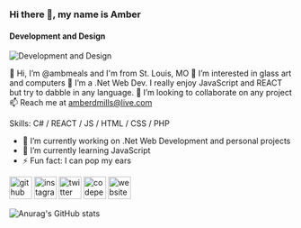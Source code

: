 ### Hi there 👋, my name is Amber
#### Development and Design
![Development and Design](https://camo.githubusercontent.com/f1c0fc76d120f760664938edd8e1818f9d407b03f8ce7d306e12094d8853b6a0/687474703a2f2f692e696d6775722e636f6d2f6337476d414a662e706e67)

👋 Hi, I’m @ambmeals and I'm from St. Louis, MO
👀 I’m interested in glass art and computers
🌱 I’m a .Net Web Dev. I really enjoy JavaScript and REACT but try to dabble in any language.
💞️ I’m looking to collaborate on any project
📫 Reach me at amberdmills@live.com

Skills: C# / REACT / JS / HTML / CSS / PHP

- 🔭 I’m currently working on .Net Web Development and personal projects 
- 🌱 I’m currently learning JavaScript 
- ⚡ Fun fact: I can pop my ears 


[<img src='https://cdn.jsdelivr.net/npm/simple-icons@3.0.1/icons/github.svg' alt='github' height='40'>](https://github.com/ambmeals)  [<img src='https://cdn.jsdelivr.net/npm/simple-icons@3.0.1/icons/instagram.svg' alt='instagram' height='40'>](https://www.instagram.com/ambermeals/)  [<img src='https://cdn.jsdelivr.net/npm/simple-icons@3.0.1/icons/twitter.svg' alt='twitter' height='40'>](https://twitter.com/amberdmills)  [<img src='https://cdn.jsdelivr.net/npm/simple-icons@3.0.1/icons/codepen.svg' alt='codepen' height='40'>](https://codepen.io/ambmeals)  [<img src='https://cdn.jsdelivr.net/npm/simple-icons@3.0.1/icons/icloud.svg' alt='website' height='40'>](http://amber-mills.com)  



  

  

  













![Anurag's GitHub stats](https://github-readme-stats.vercel.app/api?username=ambmeals&hide=contribs,prs)

<!---
ambmeals/ambmeals is a ✨ special ✨ repository because its `README.md` (this file) appears on your GitHub profile.
You can click the Preview link to take a look at your changes.
--->
